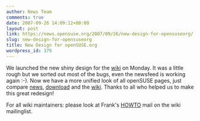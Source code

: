 ```yaml
---
author: News Team
comments: true
date: 2007-09-26 14:09:12+00:00
layout: post
link: https://news.opensuse.org/2007/09/26/new-design-for-opensuseorg/
slug: new-design-for-opensuseorg
title: New Design for openSUSE.org
wordpress_id: 379
---
```


We launched the new shiny design for the [wiki](//en.opensuse.org) on Monday. It was a little rough but we sorted out most of the bugs, even the newsfeed is working again :-). Now we have a more unified look of all openSUSE pages, just compare [news](//news.opensuse.org), [download](//download.opensuse.org) and the [wiki](//en.opensuse.org). Thanks to all who helped us to make this great redesign!

For all wiki maintainers: please look at Frank's [HOWTO](//lists.opensuse.org/opensuse-wiki/2007-09/msg00048.html) mail on the wiki mailinglist.

